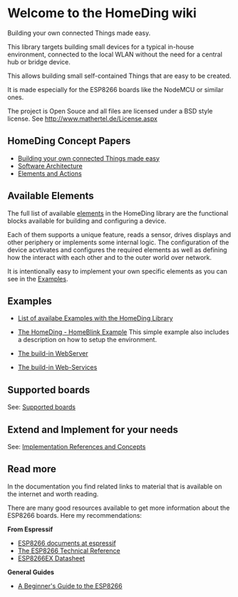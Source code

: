 # Welcome to the HomeDing wiki

Building your own connected Things made easy.

This library targets building small devices for a typical in-house environment, connected to the local WLAN without the need for a central hub or bridge device.

This allows building small self-contained Things that are easy to be created.

It is made especially for the ESP8266 boards like the NodeMCU or similar ones.

The project is Open Souce and all files are licensed under a BSD style license. See http://www.mathertel.de/License.aspx

## HomeDing Concept Papers

- [Building your own connected Things made easy](/concepts/paper01)
- [Software Architecture](/concepts/paper02)
- [Elements and Actions](/concepts/paper03)

## Available Elements

The full list of available [elements](elements) in the HomeDing library are the functional blocks available for building and configuring a device.

Each of them supports a unique feature, reads a sensor, drives displays and other periphery or implements some internal logic. The configuration of the device acvtivates and configures the required elements as well as defining how the interact with each other and to the outer world over network.

It is intentionally easy to implement your own specific elements as you can see in the [Examples](examples).


## Examples

- [List of availabe Examples with the HomeDing Library](examples)

- [The HomeDing - HomeBlink Example](/examples/blink)
  This simple example also includes a description on how to setup the environment.

- [The build-in WebServer](webserver)
- [The build-in Web-Services](webservices)


## Supported boards

See: [Supported boards](boards)

## Extend and Implement for your needs

See: [Implementation References and Concepts](implementation)


## Read more

In the documentation you find related links to material that is available on the internet and worth reading.

There are many good resources available to get more information about the ESP8266 boards. Here my recommendations:

**From Espressif**
* [ESP8266 documents at espressif](https://www.espressif.com/en/support/download/documents?keys=ESP8266)
* [The ESP8266 Technical Reference](https://www.espressif.com/sites/default/files/documentation/esp8266-technical_reference_en.pdf)
* [ESP8266EX Datasheet](https://www.espressif.com/sites/default/files/documentation/0a-esp8266ex_datasheet_en.pdf)

**General Guides**
* [A Beginner's Guide to the ESP8266](https://tttapa.github.io/ESP8266/Chap01%20-%20ESP8266.html)

